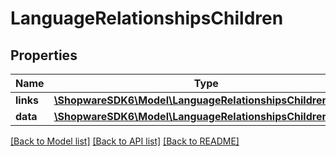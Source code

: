 # LanguageRelationshipsChildren

## Properties
Name | Type | Description | Notes
------------ | ------------- | ------------- | -------------
**links** | [**\ShopwareSDK6\Model\LanguageRelationshipsChildrenLinks**](LanguageRelationshipsChildrenLinks.md) |  | [optional] 
**data** | [**\ShopwareSDK6\Model\LanguageRelationshipsChildrenData[]**](LanguageRelationshipsChildrenData.md) |  | [optional] 

[[Back to Model list]](../../README.md#documentation-for-models) [[Back to API list]](../../README.md#documentation-for-api-endpoints) [[Back to README]](../../README.md)

